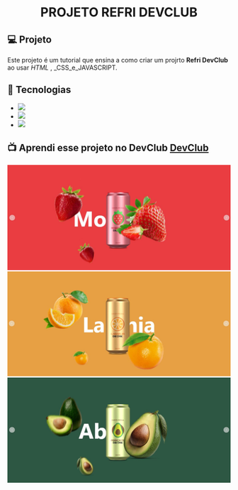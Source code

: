 <h1 align="center">
  PROJETO REFRI DEVCLUB
</h1>


## 💻 Projeto

Este projeto é um tutorial que ensina a como criar um projrto **Refri DevClub** ao usar _HTML_ , _CSS_e_JAVASCRIPT.

## 🚀 Tecnologias

- <img src="https://img.shields.io/badge/HTML5-E34F26?style=for-the-badge&logo=html5&logoColor=white">
- <img src="https://img.shields.io/badge/CSS3-1572B6?style=for-the-badge&logo=css3&logoColor=white">
- <img src="https://img.shields.io/badge/JavaScript-F7DF1E?style=for-the-badge&logo=javascript&logoColor=black">


## 📺 Aprendi esse projeto no DevClub <a href="https://rodolfomori.com.br/devclub">DevClub</a>

<img src="https://github.com/DennisDev2911/REFRI-DEVCLUB/blob/main/img/REFRI%20-%20%20MORANGO%20IMG.JPG?raw=true"/>
<img src="https://github.com/DennisDev2911/REFRI-DEVCLUB/blob/main/img/REFRI%20-%20%20LARANJA%20IMG.JPG?raw=true"/>
<img src="https://github.com/DennisDev2911/REFRI-DEVCLUB/blob/main/img/REFRI%20-%20%20ABACATE%20IMG.JPg?raw=true"/>

